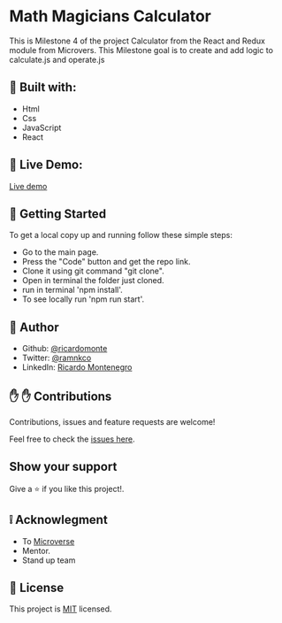 # Math Magicians Calculator

This is Milestone 4 of the project Calculator from the React and Redux module from Microvers. This Milestone goal is to create and add logic to calculate.js and operate.js 

##  :hammer: Built with:

- Html
- Css
- JavaScript
- React

##  :red_circle: Live Demo:

[Live demo](https://amazing-golick-931359.netlify.app/)

##  :construction_worker: Getting Started

To get a local copy up and running follow these simple steps:

- Go to the main page.
- Press the "Code" button and get the repo link.
- Clone it using git command "git clone".
- Open in terminal the folder just cloned.
- run in terminal 'npm install'.
- To see locally run 'npm run start'.

## :bust_in_silhouette: Author

- Github: [@ricardomonte](https://github.com/ricardomonte)
- Twitter: [@ramnkco](https://twitter.com/ramnkco)
- LinkedIn: [Ricardo Montenegro](https://www.linkedin.com/in/ricantomontenegro/)


## :raised_hand: :raised_hand: Contributions

Contributions, issues and feature requests are welcome!

Feel free to check the [issues here](https://github.com/ricardomonte/math-magicians-calculator/issues).

## Show your support

Give a :star: if you like this project!.

##  :grey_exclamation: Acknowlegment

- To [Microverse](https://www.microverse.org/)
- Mentor.
- Stand up team

##  :memo: License

This project is [MIT](LICENSE) licensed.